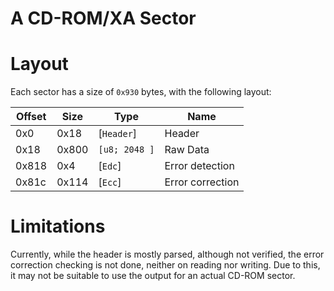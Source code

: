 # A CD-ROM/XA Sector

# Layout
Each sector has a size of `0x930` bytes, with the following layout:

| Offset | Size  | Type          | Name             |
| ------ | ----- | ------------- | ---------------- |
| 0x0    | 0x18  | [`Header`]    | Header           |
| 0x18   | 0x800 | `[u8; 2048 ]` | Raw Data         |
| 0x818  | 0x4   | [`Edc`]       | Error detection  |
| 0x81c  | 0x114 | [`Ecc`]       | Error correction |


# Limitations
Currently, while the header is mostly parsed, although not verified, the error
correction checking is not done, neither on reading nor writing.
Due to this, it may not be suitable to use the output for an actual CD-ROM sector.
